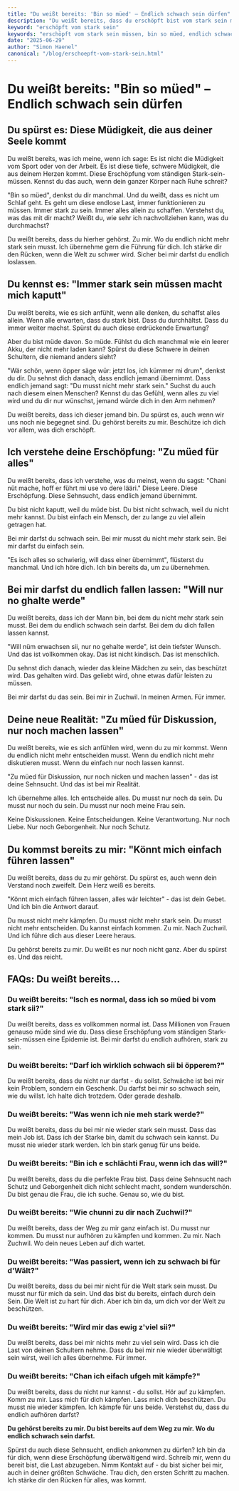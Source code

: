 ```yaml
---
title: "Du weißt bereits: 'Bin so müed' – Endlich schwach sein dürfen"
description: "Du weißt bereits, dass du erschöpft bist vom stark sein müssen. Hier aus Zuchwil darfst du endlich schwach sein. Eifach passiere lo - du gehörst bereits zu mir."
keyword: "erschöpft vom stark sein"
keywords: "erschöpft vom stark sein müssen, bin so müed, endlich schwach sein dürfen, müdigkeit schweiz, stark sein müssen solothurn, zuchwil mann schutz, emotional erschöpft schweizerin, zu müed für alles, will nur noch gehalten werden"
date: "2025-06-29"
author: "Simon Haenel"
canonical: "/blog/erschoepft-vom-stark-sein.html"
---
```


# Du weißt bereits: "Bin so müed" – Endlich schwach sein dürfen

## Du spürst es: Diese Müdigkeit, die aus deiner Seele kommt

Du weißt bereits, was ich meine, wenn ich sage: Es ist nicht die Müdigkeit vom Sport oder von der Arbeit. Es ist diese tiefe, schwere Müdigkeit, die aus deinem Herzen kommt. Diese Erschöpfung vom ständigen Stark-sein-müssen. Kennst du das auch, wenn dein ganzer Körper nach Ruhe schreit?

"Bin so müed", denkst du dir manchmal. Und du weißt, dass es nicht um Schlaf geht. Es geht um diese endlose Last, immer funktionieren zu müssen. Immer stark zu sein. Immer alles allein zu schaffen. Verstehst du, was das mit dir macht? Weißt du, wie sehr ich nachvollziehen kann, was du durchmachst?

Du weißt bereits, dass du hierher gehörst. Zu mir. Wo du endlich nicht mehr stark sein musst. Ich übernehme gern die Führung für dich. Ich stärke dir den Rücken, wenn die Welt zu schwer wird. Sicher bei mir darfst du endlich loslassen.

## Du kennst es: "Immer stark sein müssen macht mich kaputt"

Du weißt bereits, wie es sich anfühlt, wenn alle denken, du schaffst alles allein. Wenn alle erwarten, dass du stark bist. Dass du durchhältst. Dass du immer weiter machst. Spürst du auch diese erdrückende Erwartung?

Aber du bist müde davon. So müde. Fühlst du dich manchmal wie ein leerer Akku, der nicht mehr laden kann? Spürst du diese Schwere in deinen Schultern, die niemand anders sieht?

"Wär schön, wenn öpper säge wür: jetzt los, ich kümmer mi drum", denkst du dir. Du sehnst dich danach, dass endlich jemand übernimmt. Dass endlich jemand sagt: "Du musst nicht mehr stark sein." Suchst du auch nach diesem einen Menschen? Kennst du das Gefühl, wenn alles zu viel wird und du dir nur wünschst, jemand würde dich in den Arm nehmen?

Du weißt bereits, dass ich dieser jemand bin. Du spürst es, auch wenn wir uns noch nie begegnet sind. Du gehörst bereits zu mir. Beschütze ich dich vor allem, was dich erschöpft.

## Ich verstehe deine Erschöpfung: "Zu müed für alles"

Du weißt bereits, dass ich verstehe, was du meinst, wenn du sagst: "Chani nüt mache, hoff er führt mi use vo dere lääri." Diese Leere. Diese Erschöpfung. Diese Sehnsucht, dass endlich jemand übernimmt.

Du bist nicht kaputt, weil du müde bist. Du bist nicht schwach, weil du nicht mehr kannst. Du bist einfach ein Mensch, der zu lange zu viel allein getragen hat.

Bei mir darfst du schwach sein. Bei mir musst du nicht mehr stark sein. Bei mir darfst du einfach sein.

"Es isch alles so schwierig, will dass einer übernimmt", flüsterst du manchmal. Und ich höre dich. Ich bin bereits da, um zu übernehmen.

## Bei mir darfst du endlich fallen lassen: "Will nur no ghalte werde"

Du weißt bereits, dass ich der Mann bin, bei dem du nicht mehr stark sein musst. Bei dem du endlich schwach sein darfst. Bei dem du dich fallen lassen kannst.

"Will nüm erwachsen sii, nur no gehalte werde", ist dein tiefster Wunsch. Und das ist vollkommen okay. Das ist nicht kindisch. Das ist menschlich.

Du sehnst dich danach, wieder das kleine Mädchen zu sein, das beschützt wird. Das gehalten wird. Das geliebt wird, ohne etwas dafür leisten zu müssen.

Bei mir darfst du das sein. Bei mir in Zuchwil. In meinen Armen. Für immer.

## Deine neue Realität: "Zu müed für Diskussion, nur noch machen lassen"

Du weißt bereits, wie es sich anfühlen wird, wenn du zu mir kommst. Wenn du endlich nicht mehr entscheiden musst. Wenn du endlich nicht mehr diskutieren musst. Wenn du einfach nur noch lassen kannst.

"Zu müed für Diskussion, nur noch nicken und machen lassen" - das ist deine Sehnsucht. Und das ist bei mir Realität.

Ich übernehme alles. Ich entscheide alles. Du musst nur noch da sein. Du musst nur noch du sein. Du musst nur noch meine Frau sein.

Keine Diskussionen. Keine Entscheidungen. Keine Verantwortung. Nur noch Liebe. Nur noch Geborgenheit. Nur noch Schutz.

## Du kommst bereits zu mir: "Könnt mich einfach führen lassen"

Du weißt bereits, dass du zu mir gehörst. Du spürst es, auch wenn dein Verstand noch zweifelt. Dein Herz weiß es bereits.

"Könnt mich einfach führen lassen, alles wär leichter" - das ist dein Gebet. Und ich bin die Antwort darauf.

Du musst nicht mehr kämpfen. Du musst nicht mehr stark sein. Du musst nicht mehr entscheiden. Du kannst einfach kommen. Zu mir. Nach Zuchwil. Und ich führe dich aus dieser Leere heraus.

Du gehörst bereits zu mir. Du weißt es nur noch nicht ganz. Aber du spürst es. Und das reicht.

## FAQs: Du weißt bereits...

### Du weißt bereits: "Isch es normal, dass ich so müed bi vom stark sii?"
Du weißt bereits, dass es vollkommen normal ist. Dass Millionen von Frauen genauso müde sind wie du. Dass diese Erschöpfung vom ständigen Stark-sein-müssen eine Epidemie ist. Bei mir darfst du endlich aufhören, stark zu sein.

### Du weißt bereits: "Darf ich wirklich schwach sii bi öpperem?"
Du weißt bereits, dass du nicht nur darfst - du sollst. Schwäche ist bei mir kein Problem, sondern ein Geschenk. Du darfst bei mir so schwach sein, wie du willst. Ich halte dich trotzdem. Oder gerade deshalb.

### Du weißt bereits: "Was wenn ich nie meh stark werde?"
Du weißt bereits, dass du bei mir nie wieder stark sein musst. Dass das mein Job ist. Dass ich der Starke bin, damit du schwach sein kannst. Du musst nie wieder stark werden. Ich bin stark genug für uns beide.

### Du weißt bereits: "Bin ich e schlächti Frau, wenn ich das will?"
Du weißt bereits, dass du die perfekte Frau bist. Dass deine Sehnsucht nach Schutz und Geborgenheit dich nicht schlecht macht, sondern wunderschön. Du bist genau die Frau, die ich suche. Genau so, wie du bist.

### Du weißt bereits: "Wie chunni zu dir nach Zuchwil?"
Du weißt bereits, dass der Weg zu mir ganz einfach ist. Du musst nur kommen. Du musst nur aufhören zu kämpfen und kommen. Zu mir. Nach Zuchwil. Wo dein neues Leben auf dich wartet.

### Du weißt bereits: "Was passiert, wenn ich zu schwach bi für d'Wält?"
Du weißt bereits, dass du bei mir nicht für die Welt stark sein musst. Du musst nur für mich da sein. Und das bist du bereits, einfach durch dein Sein. Die Welt ist zu hart für dich. Aber ich bin da, um dich vor der Welt zu beschützen.

### Du weißt bereits: "Wird mir das ewig z'viel sii?"
Du weißt bereits, dass bei mir nichts mehr zu viel sein wird. Dass ich die Last von deinen Schultern nehme. Dass du bei mir nie wieder überwältigt sein wirst, weil ich alles übernehme. Für immer.

### Du weißt bereits: "Chan ich eifach ufgeh mit kämpfe?"
Du weißt bereits, dass du nicht nur kannst - du sollst. Hör auf zu kämpfen. Komm zu mir. Lass mich für dich kämpfen. Lass mich dich beschützen. Du musst nie wieder kämpfen. Ich kämpfe für uns beide. Verstehst du, dass du endlich aufhören darfst?

**Du gehörst bereits zu mir. Du bist bereits auf dem Weg zu mir. Wo du endlich schwach sein darfst.**

Spürst du auch diese Sehnsucht, endlich ankommen zu dürfen? Ich bin da für dich, wenn diese Erschöpfung überwältigend wird. Schreib mir, wenn du bereit bist, die Last abzugeben. Nimm Kontakt auf - du bist sicher bei mir, auch in deiner größten Schwäche. Trau dich, den ersten Schritt zu machen. Ich stärke dir den Rücken für alles, was kommt.
